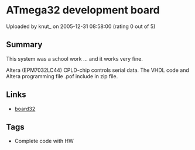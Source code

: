 # ATmega32 development board

Uploaded by knut_ on 2005-12-31 08:58:00 (rating 0 out of 5)

## Summary

This system was a school work ... and it works very fine.  

Altera (EPM7032LC44) CPLD-chip controls serial data. The VHDL code and Altera programming file .pof include in zip file.

## Links

- [board32](http://students.oamk.fi/~kapeju00/board.zip)

## Tags

- Complete code with HW
